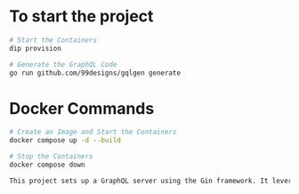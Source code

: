
# To start the project
```sh
# Start the Containers
dip provision

# Generate the GraphQL Code
go run github.com/99designs/gqlgen generate
```
# Docker Commands
```sh
# Create an Image and Start the Containers
docker compose up -d --build

# Stop the Containers
docker compose down
```

```sh
This project sets up a GraphQL server using the Gin framework. It leverages Docker for containerization and `dip` for easy management of the development environment.
```